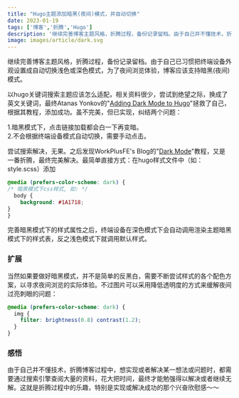 ```yaml
---
title: "Hugo主题添加暗黑(夜间)模式，并自动切换"
date: 2023-01-19
tags: ['博客','折腾','Hugo']
description: '继续完善博客主题风格，折腾过程，备份记录留档。由于自己并不懂技术，折腾博客过程中，想实现或者解决某一想法或问题时，都需要通过搜索引擎查阅大量的资料，花大把时间，最终才能勉强得以解决或者继续无解。这就是折腾过程中的乐趣，特别是实现或解决成功的那个兴奋欣慰感～～'
image: images/article/dark.svg
---
```


继续完善博客主题风格，折腾过程，备份记录留档。由于自己已习惯把终端设备外观设置成自动切换浅色或深色模式，为了夜间浏览体验，博客应该支持暗黑(夜间)模式。

以hugo关键词搜索主题应该怎么适配，相关资料很少，尝试到绝望之际，换成了英文关键词，最终Atanas Yonkov的"<a href="https://yonkov.github.io/post/add-dark-mode-toggle-to-hugo/" target="_blank">Adding Dark Mode to Hugo</a>"拯救了自己，根据其教程，添加成功。虽不完美，但已实现，纠结两个问题：

1.暗黑模式下，点击链接加载都会白一下再变暗。<br />2.不会根据终端设备模式自动切换，需要手动点击。

尝试搜索解决，无果。之后发现WorkPlusFE's Blog的"<a href="https://fe-blog.workplus.io/dark-mode-guide-on-web" target="_blank">Dark Mode</a>"教程，又是一番折腾，最终完美解决。最简单直接方式：在hugo样式文件中（如：style.scss）添加

```css
@media (prefers-color-scheme: dark) {
/* 暗黑模式下css样式, 如: */
  body {
    background: #1A1718;
}
}
```

完善暗黑模式下的样式属性之后，终端设备在深色模式下会自动调用渲染主题暗黑模式下的样式表，反之浅色模式下就调用默认样式。

### 扩展

当然如果要做好暗黑模式，并不是简单的反黑白，需要不断尝试样式的各个配色方案，以寻求夜间浏览的实际体验。不过图片可以采用降低透明度的方式来缓解夜间过亮刺眼的问题：

```css
@media (prefers-color-scheme: dark) {
  img {
    filter: brightness(0.8) contrast(1.2);
  }
}
```

### 感悟

由于自己并不懂技术，折腾博客过程中，想实现或者解决某一想法或问题时，都需要通过搜索引擎查阅大量的资料，花大把时间，最终才能勉强得以解决或者继续无解。这就是折腾过程中的乐趣，特别是实现或解决成功的那个兴奋欣慰感～～
